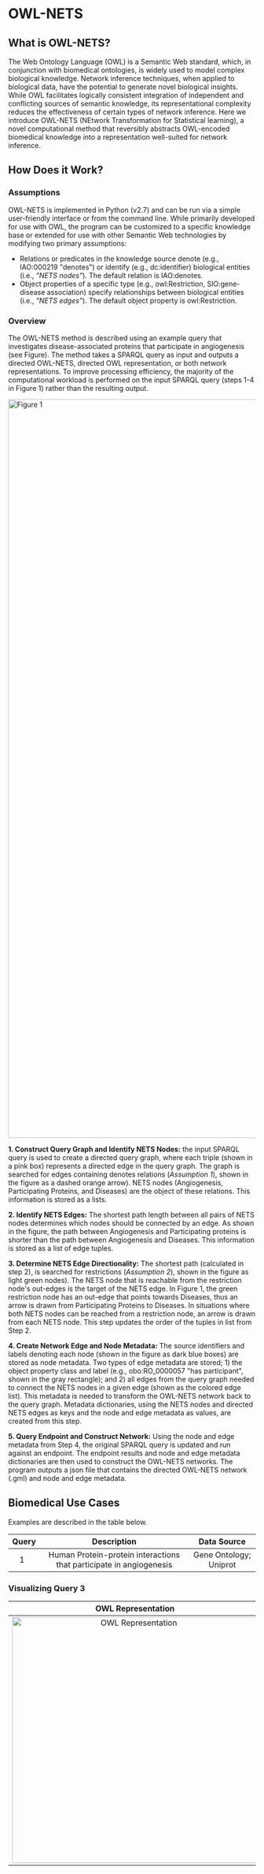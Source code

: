 # OWL-NETS
## What is OWL-NETS?

The Web Ontology Language (OWL) is a Semantic Web standard, which, in conjunction with biomedical ontologies, is widely used to model complex biological knowledge. Network inference techniques, when applied to biological data, have the potential to generate novel biological insights. While OWL facilitates logically consistent integration of independent and conflicting sources of semantic knowledge, its representational complexity reduces the effectiveness of certain types of network inference. Here we introduce OWL-NETS (NEtwork Transformation for Statistical learning), a novel computational method that reversibly abstracts OWL-encoded biomedical knowledge into a representation well-suited for network inference. 

## How Does it Work?
### Assumptions
OWL-NETS is implemented in Python (v2.7) and can be run via a simple user-friendly interface or from the command line. While primarily developed for use with OWL, the program can be customized to a specific knowledge base or extended for use with other Semantic Web technologies by modifying two primary assumptions:  
  * Relations or predicates in the knowledge source denote (e.g., IAO:000219 "denotes") or identify (e.g., dc:identifier) biological entities (i.e., *"NETS nodes"*). The default relation is IAO:denotes.  
  * Object properties of a specific type (e.g., owl:Restriction, SIO:gene-disease association) specify relationships between biological entities (i.e., *"NETS edges"*). The default object property is owl:Restriction.

### Overview
The OWL-NETS method is described using an example query that investigates disease-associated proteins that participate in angiogenesis (see Figure). The method takes a SPARQL query as input and outputs a directed OWL-NETS, directed OWL representation, or both network representations. To improve processing efficiency, the majority of the computational workload is performed on the input SPARQL query (steps 1-4 in Figure 1) rather than the resulting output.

<!--<img src="https://github.com/callahantiff/owl-nets/blob/master/docs/images/Figure1.png" width="1200"> -->
<!--![ScreenShot](/images/Figure1.png)-->
<img src="/owl-nets/images/Figure1.png" alt="Figure 1" width="1500"/>

**1. Construct Query Graph and Identify NETS Nodes:** the input SPARQL query is used to create a directed query graph, where each triple (shown in a pink box) represents a directed edge in the query graph. The graph is searched for edges containing denotes relations (*Assumption 1*), shown in the figure as a dashed orange arrow). NETS nodes (Angiogenesis, Participating Proteins, and Diseases) are the object of these relations. This information is stored as a lists.  

**2. Identify NETS Edges:** The shortest path length between all pairs of NETS nodes determines which nodes should be connected by an edge. As shown in the figure, the path between Angiogenesis and Participating proteins is shorter than the path between Angiogenesis and Diseases. This information is stored as a list of edge tuples.   

**3. Determine NETS Edge Directionality:** The shortest path (calculated in step 2), is searched for restrictions (*Assumption 2*), shown in the figure as light green nodes). The NETS node that is reachable from the restriction node's out-edges is the target of the NETS edge. In Figure 1, the green restriction node has an out-edge that points towards Diseases, thus an arrow is drawn from Participating Proteins to Diseases. In situations where both NETS nodes can be reached from a restriction node, an arrow is drawn from each NETS node. This step updates the order of the tuples in list from Step 2.  

**4. Create Network Edge and Node Metadata:** The source identifiers and labels denoting each node (shown in the figure as dark blue boxes) are stored as node metadata. Two types of edge metadata are stored; 1) the object property class and label (e.g., obo:RO\_0000057 "has participant", shown in the gray rectangle); and 2) all edges from the query graph needed to connect the NETS nodes in a given edge (shown as the colored edge list). This metadata is needed to transform the OWL-NETS network back to the query graph. Metadata dictionaries, using the NETS nodes and directed NETS edges as keys and the node and edge metadata as values, are created from this step.  

**5. Query Endpoint and Construct Network:** Using the node and edge metadata from Step 4, the original SPARQL query is updated and run against an endpoint. The endpoint results and node and edge metadata dictionaries are then used to construct the OWL-NETS networks. The program outputs a json file that contains the directed OWL-NETS network (.gml) and node and edge metadata.
  
## Biomedical Use Cases
Examples are described in the table below.
 
| Query | Description                                         | Data Source                  
|:-----:|:------------------------------------------------:   |:----------------------------:|
|   1   | Human Protein-protein interactions that participate in angiogenesis | Gene Ontology; Uniprot       


### Visualizing Query 3
| OWL Representation | OWL-NETS Representation                                                      
|:------------------:|:-----------------------:|  
| <img src="/owl-nets/images/OWL_Angiogenesis_network.png" alt="OWL Representation" width="500"/> | <img src="/owl-nets/images/NETS_Angiogenesis_network.png" alt="OWL_NETS Representation" width="500"/>
<!--![OWL Representation of Query 3](/images/OWL_Angiogenesis_network.png) ![OWL-NETS Representation of Query 3](/images/NETS_Angiogenesis_network.png)>



